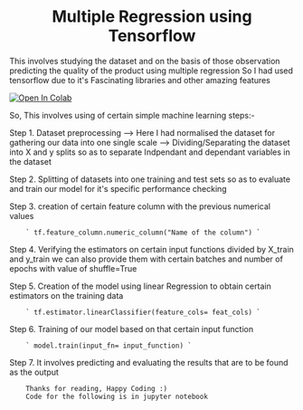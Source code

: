 <h1 align="center">Multiple Regression using Tensorflow</h1>

This involves studying the dataset and on the basis of those observation predicting the quality
of the product using multiple regression So I had used tensorflow due to it's Fascinating libraries and other
amazing features

[![Open In Colab](https://colab.research.google.com/assets/colab-badge.svg)](https://colab.research.google.com/github/Shashankjain12/100_days_of_ml/blob/master/Month1/Day8/tensor_multi.ipynb)

So, This involves using of certain simple machine learning steps:-

Step 1. Dataset preprocessing
        --> Here I had normalised the dataset for gathering our data into one single scale
        --> Dividing/Separating the dataset into X and y splits so as to separate
            Indpendant and dependant variables in the dataset

Step 2. Splitting of datasets into one training and test sets so as to evaluate and train our model
        for it's specific performance checking

Step 3. creation of certain feature column with the previous numerical values

        ` tf.feature_column.numeric_column("Name of the column") `

Step 4. Verifying the estimators on certain input functions divided by X_train and y_train
        we can also provide them with certain batches and number of epochs with value of shuffle=True

Step 5. Creation of the model using linear Regression to obtain certain estimators on the training data

        ` tf.estimator.linearClassifier(feature_cols= feat_cols) `

Step 6. Training of our model based on that certain input function

        ` model.train(input_fn= input_function) `

Step 7. It involves predicting and evaluating the results that are to be found as the output

        Thanks for reading, Happy Coding :)
        Code for the following is in jupyter notebook

